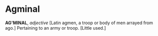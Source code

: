# Agminal

**AG'MINAL**, _adjective_ \[Latin agmen, a troop or body of men arrayed from ago.\] Pertaining to an army or troop. \[Little used.\]